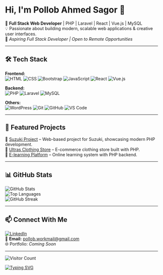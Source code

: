 # Hi, I'm Pollob Ahmed Sagor 👋  

🚀 **Full Stack Web Developer** | PHP | Laravel | React | Vue.js | MySQL  
💡 Passionate about building modern, scalable web applications & creative user interfaces.  
🎯 *Aspiring Full Stack Developer | Open to Remote Opportunities*  

---

## 🛠️ Tech Stack  

**Frontend:**  
![HTML](https://img.shields.io/badge/HTML5-E34F26?style=flat&logo=html5&logoColor=white)
![CSS](https://img.shields.io/badge/CSS3-1572B6?style=flat&logo=css3&logoColor=white)
![Bootstrap](https://img.shields.io/badge/Bootstrap-563D7C?style=flat&logo=bootstrap&logoColor=white)
![JavaScript](https://img.shields.io/badge/JavaScript-F7DF1E?style=flat&logo=javascript&logoColor=black)
![React](https://img.shields.io/badge/React-20232A?style=flat&logo=react&logoColor=61DAFB)
![Vue.js](https://img.shields.io/badge/Vue.js-35495E?style=flat&logo=vue.js&logoColor=4FC08D)

**Backend:**  
![PHP](https://img.shields.io/badge/PHP-777BB4?style=flat&logo=php&logoColor=white)
![Laravel](https://img.shields.io/badge/Laravel-FF2D20?style=flat&logo=laravel&logoColor=white)
![MySQL](https://img.shields.io/badge/MySQL-005C84?style=flat&logo=mysql&logoColor=white)

**Others:**  
![WordPress](https://img.shields.io/badge/WordPress-21759B?style=flat&logo=wordpress&logoColor=white)
![Git](https://img.shields.io/badge/Git-F05032?style=flat&logo=git&logoColor=white)
![GitHub](https://img.shields.io/badge/GitHub-181717?style=flat&logo=github&logoColor=white)
![VS Code](https://img.shields.io/badge/VS%20Code-007ACC?style=flat&logo=visual-studio-code&logoColor=white)

---

## 🚀 Featured Projects  

🔹 [Suzuki Project](https://github.com/pollob-official/Suzuki_Project) – Web-based project for Suzuki, showcasing modern PHP development.  
🔹 [Ultras Clothing Store](https://github.com/pollob-official/Ultras_Clothing-Store_PHP-Converting_project-1) – E-commerce clothing store built with PHP.  
🔹 [E-learning Platform](https://github.com/pollob-official/E-learning_PHP-Converting_project-2) – Online learning system with PHP backend.  

---

## 📊 GitHub Stats  

![GitHub Stats](https://github-readme-stats.vercel.app/api?username=pollob-official&show_icons=true&theme=radical)  
![Top Languages](https://github-readme-stats.vercel.app/api/top-langs/?username=pollob-official&layout=compact&theme=radical)  
![GitHub Streak](https://github-readme-streak-stats.herokuapp.com/?user=pollob-official&theme=radical)  

---

## 📫 Connect With Me  

[![LinkedIn](https://img.shields.io/badge/LinkedIn-0077B5?style=flat&logo=linkedin&logoColor=white)](https://www.linkedin.com/in/pollob-ahmed-sagor-959703157/)  
📧 **Email:** pollob.workmail@gmail.com  
🌐 Portfolio: *Coming Soon*  

---

![Visitor Count](https://komarev.com/ghpvc/?username=pollob-official&color=blue)  

[![Typing SVG](https://readme-typing-svg.herokuapp.com?size=22&duration=4000&color=00F700&lines=Full+Stack+Web+Developer;Laravel+%7C+React+%7C+Vue.js;Open+to+Collaboration)](https://git.io/typing-svg)
